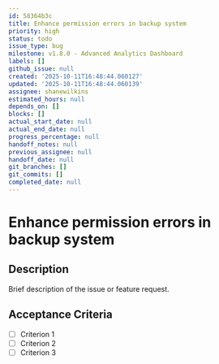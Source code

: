 ```yaml
---
id: 58364b3c
title: Enhance permission errors in backup system
priority: high
status: todo
issue_type: bug
milestone: v1.8.0 - Advanced Analytics Dashboard
labels: []
github_issue: null
created: '2025-10-11T16:48:44.060127'
updated: '2025-10-11T16:48:44.060139'
assignee: shanewilkins
estimated_hours: null
depends_on: []
blocks: []
actual_start_date: null
actual_end_date: null
progress_percentage: null
handoff_notes: null
previous_assignee: null
handoff_date: null
git_branches: []
git_commits: []
completed_date: null
---
```


# Enhance permission errors in backup system

## Description

Brief description of the issue or feature request.

## Acceptance Criteria

- [ ] Criterion 1
- [ ] Criterion 2
- [ ] Criterion 3
